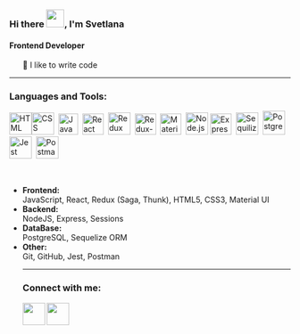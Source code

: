 <h3>Hi there <img src="https://github.com/blackcater/blackcater/raw/main/images/Hi.gif" height="32"/>, I'm Svetlana</h3>
<h4>Frontend Developer</h4>
<ul dir="auto" type="none">
<li>🧡 I like to write code</li>
</ul>
<hr></hr>
<h3>Languages and Tools:</h3>
<p>
<span><img alt="HTML" height="40" src="https://upload.wikimedia.org/wikipedia/commons/thumb/6/61/HTML5_logo_and_wordmark.svg/1200px-HTML5_logo_and_wordmark.svg.png"</span><span><img alt="CSS" height="40" src="https://user-images.githubusercontent.com/92839518/172957815-d2a35301-75d6-46ab-b5c4-6b6128240dee.png" ></span>&nbsp;&nbsp;<span><img alt="JavaScript" height="38" width="35" src="https://cdn-icons-png.flaticon.com/512/541/541509.png"></span>&nbsp;&nbsp;<span><img alt="React" height="38" src="https://upload.wikimedia.org/wikipedia/commons/thumb/a/a7/React-icon.svg/1200px-React-icon.svg.png"></span>&nbsp;&nbsp;<span><img alt="Redux" height="40" src="https://user-images.githubusercontent.com/92839518/172959761-f08a0abb-ba61-4692-bfac-95552d08e370.png"></span>&nbsp;&nbsp;<span><img alt="Redux-Saga" height="38" src="https://redux-saga.js.org/img/Redux-Saga-Logo.png"></span>&nbsp;&nbsp;<span><img alt="MaterialUI" height="38" src="https://user-images.githubusercontent.com/92839518/172960552-82318c14-8713-4b88-9eca-41ebcac54fed.png"></span>&nbsp;&nbsp;<span><img alt="Node.js" height="40" src="https://catethysis.ru/wp-content/uploads/2013/09/nodejslogo.png"></span>&nbsp;<span><img alt="Express.js" height="38" src="https://buttercms.com/static/images/tech_banners/ExpressJS.png"></span>&nbsp;&nbsp;<span><img alt="Sequilize" height="40" src="https://user-images.githubusercontent.com/92839518/172965183-8c170814-97a3-4c63-b3d9-c0a9aa4170f2.png"></span>&nbsp;&nbsp;<span><img alt="Postgres" height="43" width="40" src="https://user-images.githubusercontent.com/92839518/172965345-e305dcf4-076d-4620-a6f4-d5b01269f745.png"></span>&nbsp;&nbsp;<span><img alt="Jest" height="40" src="https://user-images.githubusercontent.com/92839518/172965614-c2c3e2ad-fed3-4df8-9f1b-3ca4d7181f8e.jpeg"></span>&nbsp;&nbsp;<span><img alt="Postman" height="40" src="https://res.cloudinary.com/postman/image/upload/t_team_logo/v1629869194/team/2893aede23f01bfcbd2319326bc96a6ed0524eba759745ed6d73405a3a8b67a8"></span>
</p>

<br>
<ul>
  <li><b>Frontend:</b></li>
  JavaScript, React, Redux (Saga, Thunk), HTML5, CSS3, Material UI
  <li><b>Backend:</b></li>
  NodeJS, Express, Sessions
  <li><b>DataBase:</b></li>
PostgreSQL, Sequelize ORM
  <li><b>Other:</b></li>
Git, GitHub, Jest, Postman
<br>

<hr></hr>


<h3>Connect with me:</h3>
<a name="user-content-telegram" href="https://t.me/svetalisya" rel="nofollow"><img align="left" width="40px" src="https://user-images.githubusercontent.com/92839518/172941685-4ff96c69-86c1-4860-8ddd-452b00574791.png"></a>
<a name="user-content-email" href="mailto:lisitsova1@gmail.com" target="_blank"><img align="left" width="40px" 
src="https://user-images.githubusercontent.com/92839518/172940822-c9292eaf-cfdd-4675-81e1-229a6ede37b0.png"></a>
<br>
<br>
<br>



<!--

**Shiianova-S/Shiianova-S** is a ✨ _special_ ✨ repository because its `README.md` (this file) appears on your GitHub profile.

Here are some ideas to get you started:

- 🔭 I’m currently working on ...
- 🌱 I’m currently learning ...
- 👯 I’m looking to collaborate on ...
- 🤔 I’m looking for help with ...


- 💬 Ask me about ...
- 📫 How to reach me: ...
- 😄 Pronouns: ...
- ⚡ Fun fact: ...
-->
